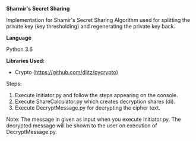 **Sharmir's Secret Sharing**

Implementation for Shamir's Secret Sharing Algorithm used for splitting the private key (key thresholding) and
regenerating the private key back.

**Language**

Python 3.6

**Libraries Used:**
- Crypto (https://github.com/dlitz/pycrypto)

Steps:
1. Execute Initiator.py and follow the steps appearing on the console.
2. Execute ShareCalculator.py which creates decryption shares (di).
3. Execute DecryptMessage.py for decrypting the cipher text.

Note:
The message in given as input when you execute Initiator.py.
The decrypted message will be shown to the user on execution of DecryptMessage.py.
